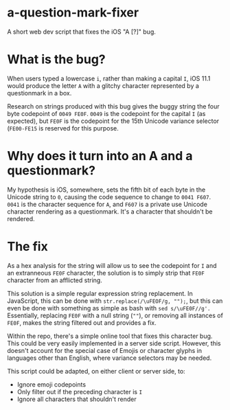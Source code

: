 # a-question-mark-fixer
A short web dev script that fixes the iOS "A [?]" bug.

# What is the bug?
When users typed a lowercase `i`, rather than making a capital `I`, iOS 11.1 would produce the letter `A` with a glitchy character represented by a questionmark in a box.

Research on strings produced with this bug gives the buggy string the four byte codepoint of `0049 FE0F`. `0049` is the codepoint for the capital `I` (as expected), but `FE0F` is the codepoint for the 15th Unicode variance selector (`FE00-FE15` is reserved for this purpose.

# Why does it turn into an A and a questionmark?

My hypothesis is iOS, somewhere, sets the fifth bit of each byte in the Unicode string to `0`, causing the code sequence to change to `0041 F607`. `0041` is the character sequence for `A`, and `F607` is a private use Unicode character rendering as a questionmark. It's a character that shouldn't be rendered.

# The fix

As a hex analysis for the string will allow us to see the codepoint for `I` and an extranneous `FE0F` character, the solution is to simply strip that `FE0F` character from an afflicted string.

This solution is a simple regular expression string replacement. In JavaScript, this can be done with `str.replace(/\uFEOF/g, "");`, but this can even be done with something as simple as bash with `sed s/\uFE0F//g'.` Essentially, replacing `FE0F` with a null string (`""`), or removing all instances of `FE0F`, makes the string filtered out and provides a fix.

Within the repo, there's a simple online tool that fixes this character bug. This could be very easily implemented in a server side script. However, this doesn't account for the special case of Emojis or character glyphs in languages other than English, where variance selectors may be needed.

This script could be adapted, on either client or server side, to:
- Ignore emoji codepoints
- Only filter out if the preceding character is `I`
- Ignore all characters that shouldn't render
